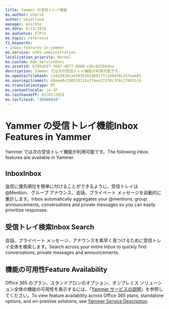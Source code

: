 ```yaml
---
title: Yammer の受信トレイ機能
ms.author: sharik
author: skjerland
manager: mnirkhe
ms.date: 6/13/2018
ms.audience: ITPro
ms.topic: reference
f1_keywords:
- inbox-features-in-yammer
ms.service: o365-administration
localization_priority: Normal
ms.custom: Adm_ServiceDesc
ms.assetid: b785a557-3697-4077-8008-c85c822b6dea
description: Yammer では次の受信トレイ機能が利用可能です。
ms.openlocfilehash: c3410934cab503b502db9177c2d4df0c357aab01
ms.sourcegitcommit: 68eee0c2885fd112e37eea27370c3f8c1f0831cb
ms.translationtype: MT
ms.contentlocale: ja-JP
ms.lasthandoff: 03/07/2019
ms.locfileid: "30466834"
---
```

# <a name="inbox-features-in-yammer"></a><span data-ttu-id="88348-103">Yammer の受信トレイ機能</span><span class="sxs-lookup"><span data-stu-id="88348-103">Inbox Features in Yammer</span></span>

<span data-ttu-id="88348-104">Yammer では次の受信トレイ機能が利用可能です。</span><span class="sxs-lookup"><span data-stu-id="88348-104">The following inbox features are available in Yammer.</span></span>
  
## <a name="inbox"></a><span data-ttu-id="88348-105">Inbox</span><span class="sxs-lookup"><span data-stu-id="88348-105">Inbox</span></span>
<span data-ttu-id="88348-106"><a name="bkmk_Inbox"> </a></span><span class="sxs-lookup"><span data-stu-id="88348-106"></span></span>

<span data-ttu-id="88348-107">返信に優先順位を簡単に付けることができるように、受信トレイは @Mention、グループ アナウンス、会話、プライベート メッセージを自動的に集計します。</span><span class="sxs-lookup"><span data-stu-id="88348-107">Inbox automatically aggregates your @mentions, group announcements, conversations and private messages so you can easily prioritize responses.</span></span>
  
## <a name="inbox-search"></a><span data-ttu-id="88348-108">受信トレイ検索</span><span class="sxs-lookup"><span data-stu-id="88348-108">Inbox Search</span></span>
<span data-ttu-id="88348-109"><a name="bkmk_InboxSearch"> </a></span><span class="sxs-lookup"><span data-stu-id="88348-109"></span></span>

<span data-ttu-id="88348-110">会話、プライベート メッセージ、アナウンスを素早く見つけるために受信トレイ全体を検索します。</span><span class="sxs-lookup"><span data-stu-id="88348-110">Search across your entire Inbox to quickly find conversations, private messages and announcements.</span></span>
  
## <a name="feature-availability"></a><span data-ttu-id="88348-111">機能の可用性</span><span class="sxs-lookup"><span data-stu-id="88348-111">Feature Availability</span></span>
<span data-ttu-id="88348-112"><a name="bkmk_InboxSearch"> </a></span><span class="sxs-lookup"><span data-stu-id="88348-112"></span></span>

<span data-ttu-id="88348-113">Office 365 のプラン、スタンドアロンのオプション、オンプレミス ソリューション全体の機能の可用性を表示するには、「[Yammer サービスの説明](yammer-service-description.md)」を参照してください。</span><span class="sxs-lookup"><span data-stu-id="88348-113">To view feature availability across Office 365 plans, standalone options, and on-premise solutions, see [Yammer Service Description](yammer-service-description.md).</span></span>
  

